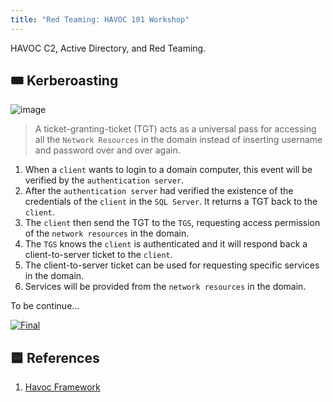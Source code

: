 ```yaml
---
title: "Red Teaming: HAVOC 101 Workshop"
---
```

HAVOC C2, Active Directory, and Red Teaming.

## 🎟️ Kerberoasting
![image](https://user-images.githubusercontent.com/107750005/221415624-f7b2ed9c-c9a9-4ec3-ad85-7583aca1f0f0.png)

> A ticket-granting-ticket (TGT) acts as a universal pass for accessing all the `Network Resources` in the domain instead of inserting username and password over and over again.

1. When a `client` wants to login to a domain computer, this event will be verified by the `authentication server`.
2. After the `authentication server` had verified the existence of the credentials of the `client` in the `SQL Server`. It returns a TGT back to the `client`.
3. The `client` then send the TGT to the `TGS`, requesting access permission of the `network resources` in the domain.
4. The `TGS` knows the `client` is authenticated and it will respond back a client-to-server ticket to the `client`.
5. The client-to-server ticket can be used for requesting specific services in the domain.
6. Services will be provided from the `network resources` in the domain.

To be continue...

[![Final](https://user-images.githubusercontent.com/107750005/221421404-a9db6825-7a17-4898-bf72-9a0b3b5cd3af.png)]([(https://www.youtube.com/watch?v=a8ghTH_fT_o&ab_channel=5pider) "SMB Pivoting")

## 🟦 References

1. [Havoc Framework](https://github.com/HavocFramework/Havoc)
